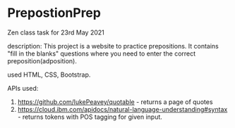 # PrepostionPrep
Zen class task for 23rd May 2021

description: This project is a website to practice prepositions. It contains "fill in the blanks" questions where you need to enter the correct preposition(adposition).

used HTML, CSS, Bootstrap.

APIs used:
1. https://github.com/lukePeavey/quotable - returns a page of quotes
2. https://cloud.ibm.com/apidocs/natural-language-understanding#syntax - returns tokens with POS tagging for given input.


